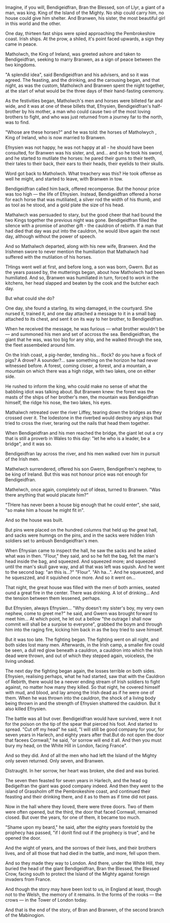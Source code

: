 Imagine, if you will, Bendigeidfran, Bran the Blessed, son of Llyr, a giant of a man, was king. King of the Island of the Mighty. No ship could carry him, no house could give him shelter. And Branwen, his sister, the most beautiful girl in this world and the other.

One day, thirteen fast ships were spied approaching the Pembrokeshire coast. Irish ships. At the prow, a shiled, it's point faced upwards, a sign they came in peace.

Matholwch, the King of Ireland, was greeted ashore and taken to Bendigeidfran, seeking to marry Branwen, as a sign of peace between the two kingdoms.

"A splendid idea", said Bendigeidfran and his advisers, and so it was agreed. The feasting, and the drinking, and the carousing began, and that night, as was the custom, Matholwch and Branwen spent the night together, at the start of what would be the three days of their hand-fasting ceremony.

As the festivities began, Matholwch's men and horses were billeted far and wide, and it was at one of these billets that, Efnysien, Bendigeidfran's half-brother by his mother, a man who could cause two of the most loving brothers to fight, and who was just returned from a journey far to the north, was to find.

"Whose are these horses?" and he was told: the horses of Matholwych , King of Ireland, who is now married to Branwen.

Efnysien was not happy, he was not happy at all - he should have been consulted, for Branwen was his sister, and, and... and so he took his sword, and he started to mutilate the horses: he pared their gums to their teeth, their tales to their back, their ears to their heads, their eyelids to their skulls.

Word got back to Matholwch. What treachery was this? He took offense as well he might, and started to leave, with Branwen in tow.

Bendigeidfran called him back, offered recompense. But the honour price was too high — the life of Efnysien. Instead, Bendigeidfran offered a horse for each horse that was mutiliated, a silver rod the width of his thumb, and as tool as he stood, and a gold plate the size of his head.

Mathalwch was persuaded to stary, but the good cheer that had bound the two Kings together the previous night was gone. Bendigeidfran filled the silence with a promise of another gift - the cauldron of rebirth. If a man that had died that day was put into the cauldron, he would libve again the next day, although without the power of speech.

And so Mathalwch departed, along with his new wife, Branwen. And the Irishmen swore to never mention the humiliation that Mathalwch had suffered with the mutilation of his horses.

THings went well at first, and before long, a son was born, Gwern. But as the years passed by, the mutterings began, about how Matholwch had been humiliated. And so, Branwen was humiliated in turn, forced to work in the kitchens, her head slapped and beaten by the cook and the butcher each day.

But what could she do?

One day, she found a starling, its wing damaged, in the courtyard. She nursed it, trained it, and one day attached a message to it in a small bag attached to its chest, and sent it on its way to her brother, to Bendigeidfran.

When he received the message, he was furious — what brother wouldn't be — and summoned his men and set of accross the sea. Bendigeidfran, the giant that he was, was too big for any ship, and he walked through the sea, the fleet assembeled around him.

On the Irish coast, a pig-herder, tending his... flock? do you have a flock of pigs? A drove? A sounder?... saw something on the horizon he had never witnessed before. A forest, coming closer, a forest, and a mountain, a mountain on which there was a high ridge, with two lakes, one on either side.

He rushed to inform the king, who could make no sense of what the babbling idiot was talking about. But Branwen knew: the forest was the masts of the ships of her brother's men, the mountain was Bendigeidfran himself, the ridge his nose, the two lakes, his eyes.

Mathalwch retreated over the river Liffey, tearing down the bridges as they crossed over it. The lodestone in the riverbed would destroy any ships that tried to cross the river, teraring out the nails that head them together.

When Bendigeidfran and his men reached the bridge, the giant let out a cry that is still a proverb in Wales to this day: "let he who is a leader, be a bridge", and it was so.

Bendigeidfran lay across the river, and his men walked over him in pursuit of the Irish men.

Mathelwch surrendered, offered his son Gwern, Bendigeifren's nephew, to be king of Ireland. But this was not honour price was not enough for Bendigeidfran.

Mathelwch, once again, completely out of ideas, turned to Branwen. "Was there anything that would placate him?"

"THere has never been a house big enough that he could enter", she said, "so make him a house he might fit in".

And so the house was built.

But pins were placed on the hundred columns that held up the great hall, and sacks were humngs on the pins, and in the sacks were hidden Irish soldiers set to ambush Bendigeidfran's men.

When Efnysian came to inspect the hall, he saw the sacks and he asked what was in then. "Flour," they said, and so he felt the bag, felt the man's head inside the bag, and squeezed. And squeezed more; and squeezed until the man's skull gave way, and all that was left was squish. And he went to the second bag: "an this is...?" "Flour". "Ah ha...". And he squeuezed, and he squeszzed, and it squished once more. And so it went on...

That night, the great house was filled with the men of both armies, seated ound a great fire in the center. There was drinking. A lot of drinking... 
And the tension between them lessened, perhaps.

But Efnysien, always Efnysien... "Why doesn't my sister's boy, my very own nephew, come to greet me?" he said, and Gwern was brought forward to meet him... At which point, he let out a bellow "the outrage I shall now commit will shall be a surpise to everyone", grabbed the boym and through him into the raging fire, kicking him back in as the boy tried to save himself.

But it was too late. The fighting began. The fighting went on all night, and both sides lost many men. Afterwards, in the Irish camp, a smaller fire could be seen, a dull red glow beneath a cauldron, a cauldron into which the Irish dead were thrown, and out of which they stepped again, voiceless, the living undead.

The next day the fighting began again, the losses terrible on both sides.
Efnysien, realising perhaps, what he had started, saw that with the Cauldron of Rebirth, there would be a neever ending stream of Irish soldiers to fight against, no matter how many they killed. So that night, he covered himself with mud, and blood, and lay among the Irish dead as if he were one of them. When he was thrown into the cauldron, the shock of a living body being thrown in and the strength of Efnysien shattered the cauldron. But it also killed Efnysien.

The battle was all but over. Bendigeidfran would have survived, were it not for the poison on the tip of the spear that pierced his foot. And started to spread. "Cut off my head" he said, "I will still be good company for your, for seven years in Harlech, and eighty years after that.But do not open the door that facees Cornwall," he said, "or sorrow will end it all. And then you must bury my head, on the White Hill in London, facing France".

And so they did. And of all the men who had left the Island of the Mighty only seven returned. Only seven, and Branwen.

Distraught. In her sorrow, her heart was broken, she died and was buried.

The seven then feasted for seven years in Harlech, and the head og Bedigeifran the giant was good company indeed. And then they went to the island of Grassholm off the Pembrokeshire coast, and continued their feasting and their drinking there, and it as to them as if time did not pass.

Now in the hall where they lioved, there were three doors. Two of them were often opened, but the third, the door that faced Cornwall, remained closed. But over the years, for one of them, it became too much.

"Shame upon my beard," he said, after the eighty years foretold by the prophecy has passed, "if I donlt find out if the prophecy is true", and he opened the door.

And the wight of years, and the sorrows of their lives, and their brothers lives, and of all those that had died in the battle, and more, fell upon them.

And so they made they way to London. And there, under the White Hill, they buried the head of the giant Bendigeidfran, Bran the Blessed, the Blessed Crow, facing south to protect the Island of the Mighty against foreign invaders from France.

And though the story may have been lost to us, in England at least, though not to the Welsh, the memory of it remains. In the forms of the rooks — the crows — in the Tower of London today.

And that is the end of the story, of Bran and Branwen, of the second branch of the Mabinogion.
